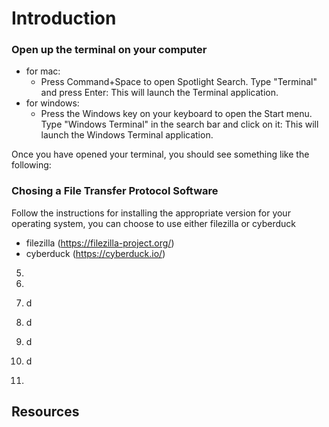 # Introduction 

### Open up the terminal on your computer
- for mac:
  - Press Command+Space to open Spotlight Search. Type "Terminal" and press Enter: This will launch the Terminal application.
- for windows:
  - Press the Windows key on your keyboard to open the Start menu. Type "Windows Terminal" in the search bar and click on it: This will launch the Windows Terminal application.

Once you have opened your terminal, you should see something like the following: 



### Chosing a File Transfer Protocol Software 
Follow the instructions for installing the appropriate version for your operating system, you can choose to use either filezilla or cyberduck
- filezilla (https://filezilla-project.org/)
- cyberduck (https://cyberduck.io/)

5.

6.
7. d
8. d
9. d
10. d
11. 

## Resources




